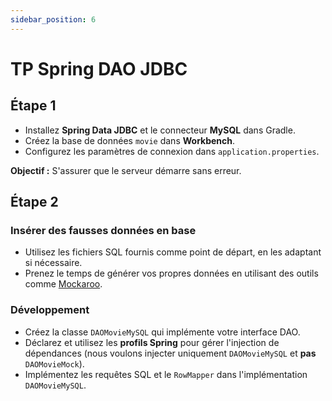 ```yaml
---
sidebar_position: 6
---
```


# TP Spring DAO JDBC

## Étape 1

- Installez **Spring Data JDBC** et le connecteur **MySQL** dans Gradle.
- Créez la base de données `movie` dans **Workbench**.
- Configurez les paramètres de connexion dans `application.properties`.

**Objectif :** S'assurer que le serveur démarre sans erreur.

## Étape 2

### Insérer des fausses données en base

- Utilisez les fichiers SQL fournis comme point de départ, en les adaptant si nécessaire.
- Prenez le temps de générer vos propres données en utilisant des outils comme [Mockaroo](https://www.mockaroo.com).

### Développement

- Créez la classe `DAOMovieMySQL` qui implémente votre interface DAO.
- Déclarez et utilisez les **profils Spring** pour gérer l'injection de dépendances (nous voulons injecter uniquement `DAOMovieMySQL` et **pas** `DAOMovieMock`).
- Implémentez les requêtes SQL et le `RowMapper` dans l'implémentation `DAOMovieMySQL`.
